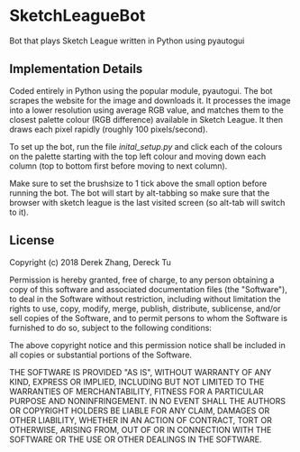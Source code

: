 # SketchLeagueBot
Bot that plays Sketch League written in Python using pyautogui

<h2>Implementation Details</h2>

Coded entirely in Python using the popular module, pyautogui. The bot scrapes the website for the image and downloads it. It processes the image into a lower resolution using average RGB value, and matches them to the closest palette colour (RGB difference) available in Sketch League. It then draws each pixel rapidly (roughly 100 pixels/second). 

To set up the bot, run the file *inital_setup.py* and click each of the colours on the palette starting with the top left colour and moving down each column (top to bottom first before moving to next column).

Make sure to set the brushsize to 1 tick above the small option before running the bot. The bot will start by alt-tabbing so make sure that the browser with sketch league is the last visited screen (so alt-tab will switch to it).

<h2>License</h2>

Copyright (c) 2018 Derek Zhang, Dereck Tu

Permission is hereby granted, free of charge, to any person obtaining a copy of this software and associated documentation files (the "Software"), to deal in the Software without restriction, including without limitation the rights to use, copy, modify, merge, publish, distribute, sublicense, and/or sell copies of the Software, and to permit persons to whom the Software is furnished to do so, subject to the following conditions:

The above copyright notice and this permission notice shall be included in all copies or substantial portions of the Software.

THE SOFTWARE IS PROVIDED "AS IS", WITHOUT WARRANTY OF ANY KIND, EXPRESS OR IMPLIED, INCLUDING BUT NOT LIMITED TO THE WARRANTIES OF MERCHANTABILITY, FITNESS FOR A PARTICULAR PURPOSE AND NONINFRINGEMENT. IN NO EVENT SHALL THE AUTHORS OR COPYRIGHT HOLDERS BE LIABLE FOR ANY CLAIM, DAMAGES OR OTHER LIABILITY, WHETHER IN AN ACTION OF CONTRACT, TORT OR OTHERWISE, ARISING FROM, OUT OF OR IN CONNECTION WITH THE SOFTWARE OR THE USE OR OTHER DEALINGS IN THE SOFTWARE.
